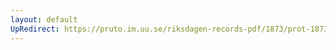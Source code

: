 ```yaml
---
layout: default
UpRedirect: https://pruto.im.uu.se/riksdagen-records-pdf/1873/prot-1873--ak--423/prot-1873--ak--423_062.pdf
---
```

